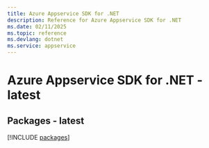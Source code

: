 ```yaml
---
title: Azure Appservice SDK for .NET
description: Reference for Azure Appservice SDK for .NET
ms.date: 02/11/2025
ms.topic: reference
ms.devlang: dotnet
ms.service: appservice
---
```

# Azure Appservice SDK for .NET - latest
## Packages - latest
[!INCLUDE [packages](appservice-index.md)]